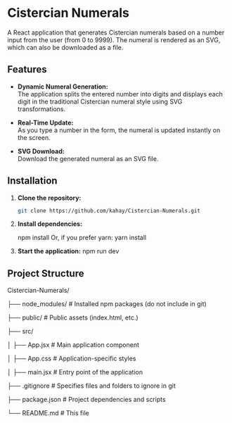 # Cistercian Numerals

A React application that generates Cistercian numerals based on a number input from the user (from 0 to 9999). The numeral is rendered as an SVG, which can also be downloaded as a file.

## Features

- **Dynamic Numeral Generation:**  
  The application splits the entered number into digits and displays each digit in the traditional Cistercian numeral style using SVG transformations.

- **Real-Time Update:**  
  As you type a number in the form, the numeral is updated instantly on the screen.

- **SVG Download:**  
  Download the generated numeral as an SVG file.

## Installation

1. **Clone the repository:**

   ```bash
   git clone https://github.com/kahay/Cistercian-Numerals.git
   ```

2. **Install dependencies:**

   npm install
   Or, if you prefer yarn:
   yarn install

3. **Start the application:**
   npm run dev

## Project Structure

Cistercian-Numerals/

├── node_modules/ # Installed npm packages (do not include in git)

├── public/ # Public assets (index.html, etc.)

├── src/

│ ├── App.jsx # Main application component

│ ├── App.css # Application-specific styles

│ ├── main.jsx # Entry point of the application

├── .gitignore # Specifies files and folders to ignore in git

├── package.json # Project dependencies and scripts

└── README.md # This file
